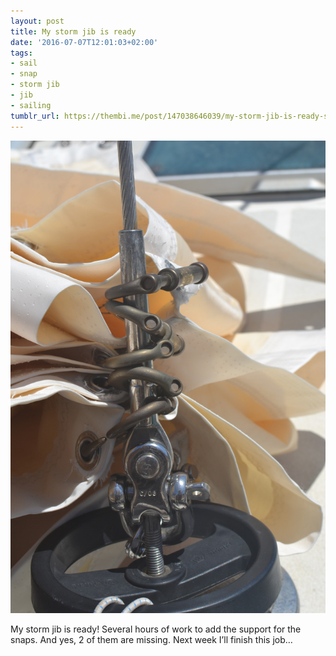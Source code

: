 ```yaml
---
layout: post
title: My storm jib is ready
date: '2016-07-07T12:01:03+02:00'
tags:
- sail
- snap
- storm jib
- jib
- sailing
tumblr_url: https://thembi.me/post/147038646039/my-storm-jib-is-ready-several-hours-of-work-to
---
```

 ![](/files/tumblr_o9w7jfgFie1tq106bo1_1280.jpg)  

My storm jib is ready! Several hours of work to add the support for the snaps. And yes, 2 of them are missing. Next week I’ll finish this job…

